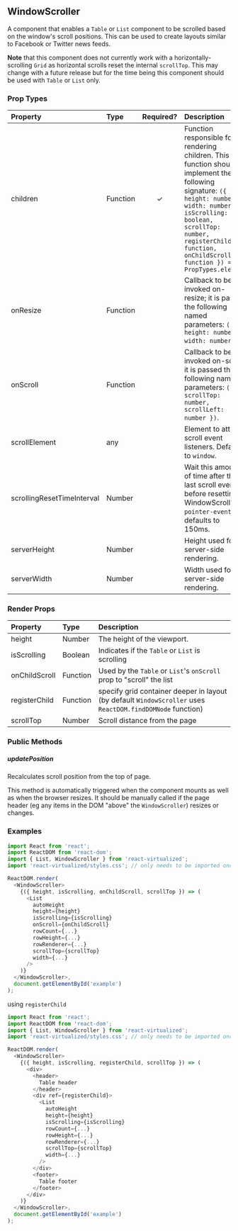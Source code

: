 ## WindowScroller

A component that enables a `Table` or `List` component to be scrolled based on the window's scroll positions.
This can be used to create layouts similar to Facebook or Twitter news feeds.

**Note** that this component does not currently work with a horizontally-scrolling `Grid` as horizontal scrolls reset the internal `scrollTop`.
This may change with a future release but for the time being this component should be used with `Table` or `List` only.

### Prop Types

| Property                   | Type     | Required? | Description                                                                                                                                                                                                                                                |
| :------------------------- | :------- | :-------: | :--------------------------------------------------------------------------------------------------------------------------------------------------------------------------------------------------------------------------------------------------------- |
| children                   | Function |     ✓     | Function responsible for rendering children. This function should implement the following signature: `({ height: number, width: number, isScrolling: boolean, scrollTop: number, registerChild: function, onChildScroll: function }) => PropTypes.element` |
| onResize                   | Function |           | Callback to be invoked on-resize; it is passed the following named parameters: `({ height: number, width: number })`.                                                                                                                                      |
| onScroll                   | Function |           | Callback to be invoked on-scroll; it is passed the following named parameters: `({ scrollTop: number, scrollLeft: number })`.                                                                                                                              |
| scrollElement              | any      |           | Element to attach scroll event listeners. Defaults to `window`.                                                                                                                                                                                            |
| scrollingResetTimeInterval | Number   |           | Wait this amount of time after the last scroll event before resetting WindowScroller `pointer-events`; defaults to 150ms.                                                                                                                                  |
| serverHeight               | Number   |           | Height used for server-side rendering.                                                                                                                                                                                                                     |
| serverWidth                | Number   |           | Width used for server-side rendering.                                                                                                                                                                                                                      |

### Render Props

| Property      | Type     | Description                                                                                                |
| :------------ | :------- | :--------------------------------------------------------------------------------------------------------- |
| height        | Number   | The height of the viewport.                                                                                |
| isScrolling   | Boolean  | Indicates if the `Table` or `List` is scrolling                                                            |
| onChildScroll | Function | Used by the `Table` or `List`'s `onScroll` prop to "scroll" the list                                       |
| registerChild | Function | specify grid container deeper in layout (by default `WindowScroller` uses `ReactDOM.findDOMNode` function) |
| scrollTop     | Number   | Scroll distance from the page                                                                              |

### Public Methods

##### updatePosition

Recalculates scroll position from the top of page.

This method is automatically triggered when the component mounts as well as when the browser resizes. It should be manually called if the page header (eg any items in the DOM "above" the `WindowScroller`) resizes or changes.

### Examples

```javascript
import React from 'react';
import ReactDOM from 'react-dom';
import { List, WindowScroller } from 'react-virtualized';
import 'react-virtualized/styles.css'; // only needs to be imported once

ReactDOM.render(
  <WindowScroller>
    {({ height, isScrolling, onChildScroll, scrollTop }) => (
      <List
        autoHeight
        height={height}
        isScrolling={isScrolling}
        onScroll={onChildScroll}
        rowCount={...}
        rowHeight={...}
        rowRenderer={...}
        scrollTop={scrollTop}
        width={...}
      />
    )}
  </WindowScroller>,
  document.getElementById('example')
);
```

using `registerChild`

```javascript
import React from 'react';
import ReactDOM from 'react-dom';
import { List, WindowScroller } from 'react-virtualized';
import 'react-virtualized/styles.css'; // only needs to be imported once

ReactDOM.render(
  <WindowScroller>
    {({ height, isScrolling, registerChild, scrollTop }) => (
      <div>
        <header>
          Table header
        </header>
        <div ref={registerChild}>
          <List
            autoHeight
            height={height}
            isScrolling={isScrolling}
            rowCount={...}
            rowHeight={...}
            rowRenderer={...}
            scrollTop={scrollTop}
            width={...}
          />
        </div>
        <footer>
          Table footer
        </footer>
      </div>
    )}
  </WindowScroller>,
  document.getElementById('example')
);
```
